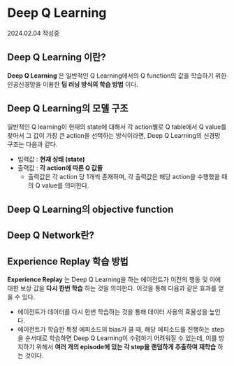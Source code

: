 # Deep Q Learning

2024.02.04 작성중

## Deep Q Learning 이란?
**Deep Q Learning** 은 일반적인 Q Learning에서의 Q function의 값을 학습하기 위한 인공신경망을 이용한 **딥 러닝 방식의 학습 방법** 이다.

## Deep Q Learning의 모델 구조
일반적인 Q learning이 현재의 state에 대해서 각 action별로 Q table에서 Q value를 찾아서 그 값이 가장 큰 action을 선택하는 방식이라면, Deep Q Learning의 신경망 구조는 다음과 같다.
* 입력값 : **현재 상태 (state)**
* 출력값 : **각 action에 따른 Q 값들**
  * 출력값은 각 action 당 1개씩 존재하며, 각 출력값은 해당 action을 수행했을 때의 Q value를 의미한다.

## Deep Q Learning의 objective function

## Deep Q Network란?

## Experience Replay 학습 방법
**Experience Replay** 는 Deep Q Learning을 하는 에이전트가 이전의 행동 및 이에 대한 보상 값을 **다시 한번 학습** 하는 것을 의미한다. 이것을 통해 다음과 같은 효과를 얻을 수 있다.
* 에이전트가 데이터를 다시 한번 학습하는 것을 통해 데이터 사용의 효율성을 높인다.
* 에이전트가 학습한 특정 에피소드의 bias가 클 때, 해당 에피소드를 진행하는 step을 순서대로 학습하면 Deep Q Learning이 수렴하기 어려워질 수 있는데, 이를 방지하기 위해서 **여러 개의 episode에 있는 각 step을 랜덤하게 추출하여 재학습** 하는 것이다.
